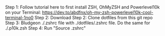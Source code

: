 Step 1: Follow tutorial here to first install ZSH, OhMyZSH and Powerlevel10k on your Terminal: https://dev.to/abdfnx/oh-my-zsh-powerlevel10k-cool-terminal-1no0
Step 2: Download 
Step 2: Clone dotfiles from this git repo
Step 3: Bludgeon ./.zshrc file with ./dotfiles/.zshrc file.  Do the same for ./.p10k.zsh
Step 4: Run "Source .zshrc"
